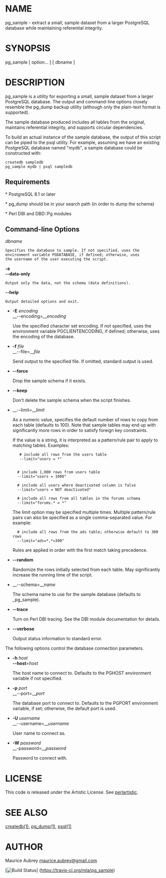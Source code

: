 # NAME

pg\_sample - extract a small, sample dataset from a larger PostgreSQL
database while maintaining referential integrity.

# SYNOPSIS

pg\_sample \[ option... \] \[ dbname \]

# DESCRIPTION

pg\_sample is a utility for exporting a small, sample dataset from a
larger PostgreSQL database. The output and command-line options closely
resemble the pg\_dump backup utility (although only the plain-text format
is supported).

The sample database produced includes all tables from the original,
maintains referential integrity, and supports circular dependencies.

To build an actual instance of the sample database, the output of this script
can be piped to the psql utility. For example, assuming we have an existing
PostgreSQL database named "mydb", a sample database could be constructed with:

    createdb sampledb
    pg_sample mydb | psql sampledb

## Requirements

\* PostgreSQL 8.1 or later

\* pg\_dump should be in your search path (in order to dump the schema)

\* Perl DBI and DBD::Pg modules

## Command-line Options

_dbname_

    Specifies the database to sample. If not specified, uses the
    environment variable PGDATABASE, if defined; otherwise, uses
    the username of the user executing the script.

__\-a__  
__\--data-only__

    Output only the data, not the schema (data definitions).

__\--help__

    Output detailed options and exit.

- __\-E__ _encoding_  
  __\--encoding=___encoding_

    Use the specified character set encoding. If not specified, uses the
    environment variable PGCLIENTENCODING, if defined; otherwise, uses
    the encoding of the database.

- __\-f__ _file_  
  __\--file=___file_

    Send output to the specified file. If omitted, standard output is used.

- __\--force__

    Drop the sample schema if it exists.

- __\--keep__

    Don't delete the sample schema when the script finishes.

- __\--limit=___limit_

    As a numeric value, specifies the default number of rows to copy from
    each table (defaults to 100). Note that sample tables may end up with
    significantly more rows in order to satisfy foreign key constraints.

    If the value is a string, it is interpreted as a pattern/rule pair to
    apply to matching tables. Examples:

         # include all rows from the users table
         --limit="users = *"
        

        # include 1,000 rows from users table
        --limit="users = 1000"

        # include all users where deactivated column is false
        --limit="users = NOT deactivated"

        # include all rows from all tables in the forums schema
        --limit="forums.* = *"

    The limit option may be specified multiple times. Multiple pattern/rule
    pairs can also be specified as a single comma-separated value. For example:

        # include all rows from the ads table; otherwise default to 300 rows
        --limit="ads=*,*=300"

    Rules are applied in order with the first match taking precedence.

- __\--random__

    Randomize the rows initially selected from each table. May significantly
    increase the running time of the script.

- __\--schema=___name_

    The schema name to use for the sample database (defaults to \_pg\_sample).

- __\--trace__

    Turn on Perl DBI tracing. See the DBI module documentation for details.

- __\--verbose__

    Output status information to standard error.

The following options control the database connection parameters.

- __\-h__ _host_  
  __\--host__=_host_

    The host name to connect to. Defaults to the PGHOST environment
    variable if not specified.

- __\-p__ _port_  
  __\--port=___port_

    The database port to connect to. Defaults to the PGPORT environment
    variable, if set; otherwise, the default port is used.

- __\-U__ _username_  
  __\--username=___username_

    User name to connect as.

- __\-W__ _password_  
  __\-password=___password_

    Password to connect with.

# LICENSE

This code is released under the Artistic License. See [perlartistic](http://search.cpan.org/perldoc?perlartistic).

# SEE ALSO

[createdb(1)](http://man.he.net/man1/createdb), [pg\_dump(1)](http://man.he.net/man1/pg\_dump), [psql(1)](http://man.he.net/man1/psql)

# AUTHOR

Maurice Aubrey <maurice.aubrey@gmail.com>


[![Build Status](https://travis-ci.org/mla/pg_sample.png)]
(https://travis-ci.org/mla/pg_sample)
